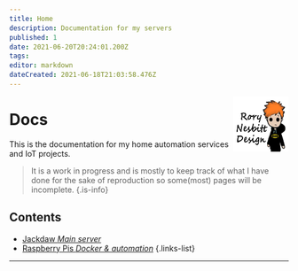 ```yaml
---
title: Home
description: Documentation for my servers
published: 1
date: 2021-06-20T20:24:01.200Z
tags: 
editor: markdown
dateCreated: 2021-06-18T21:03:58.476Z
---
```


<img src="/rnd.png" style="width:100px;height:100px;float:right;">

# Docs

This is the documentation for my home automation services and IoT projects.

> It is a work in progress and is mostly to keep track of what I have done for the sake of reproduction so some(most) pages will be incomplete.
{.is-info}

## Contents
- [Jackdaw *Main server*](/jackdaw)  
- [Raspberry Pis *Docker & automation*](/rpi)
{.links-list}


---
